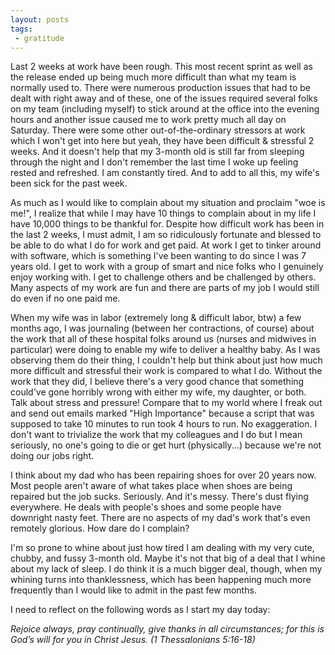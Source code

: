 ```yaml
---
layout: posts
tags:
 - gratitude
---
```


Last 2 weeks at work have been rough.  This most recent sprint as well as the release ended up being much more difficult than what my team is normally used to.  There were numerous production issues that had to be dealt with right away and of these, one of the issues required several folks on my team (including myself) to stick around at the office into the evening hours and another issue caused me to work pretty much all day on Saturday.  There were some other out-of-the-ordinary stressors at work which I won't get into here but yeah, they have been difficult & stressful 2 weeks.  And it doesn't help that my 3-month old is still far from sleeping through the night and I don't remember the last time I woke up feeling rested and refreshed.  I am constantly tired.  And to add to all this, my wife's been sick for the past week.

As much as I would like to complain about my situation and proclaim "woe is me!", I realize that while I may have 10 things to complain about in my life I have 10,000 things to be thankful for.  Despite how difficult work has been in the last 2 weeks, I must admit, I am so ridiculously fortunate and blessed to be able to do what I do for work and get paid.  At work I get to tinker around with software, which is something I've been wanting to do since I was 7 years old.  I get to work with a group of smart and nice folks who I genuinely enjoy working with.  I get to challenge others and be challenged by others.  Many aspects of my work are fun and there are parts of my job I would still do even if no one paid me.

When my wife was in labor (extremely long & difficult labor, btw) a few months ago, I was journaling (between her contractions, of course) about the work that all of these hospital folks around us (nurses and midwives in particular) were doing to enable my wife to deliver a healthy baby.  As I was observing them do their thing, I couldn't help but think about just how much more difficult and stressful their work is compared to what I do.  Without the work that they did, I believe there's a very good chance that something could've gone horribly wrong with either my wife, my daughter, or both.  Talk about stress and pressure!  Compare that to my world where I freak out and send out emails marked "High Importance" because a script that was supposed to take 10 minutes to run took 4 hours to run.  No exaggeration.  I don't want to trivialize the work that my colleagues and I do but I mean seriously, no one's going to die or get hurt (physically...) because we're not doing our jobs right.

I think about my dad who has been repairing shoes for over 20 years now.  Most people aren't aware of what takes place when shoes are being repaired but the job sucks.  Seriously.  And it's messy.  There's dust flying everywhere.  He deals with people's shoes and some people have downright nasty feet.  There are no aspects of my dad's work that's even remotely glorious.  How dare do I complain?

I'm so prone to whine about just how tired I am dealing with my very cute, chubby, and fussy 3-month old.  Maybe it's not that big of a deal that I whine about my lack of sleep.  I do think it is a much bigger deal, though, when my whining turns into thanklessness, which has been happening much more frequently than I would like to admit in the past few months.

I need to reflect on the following words as I start my day today:

*Rejoice always, pray continually, give thanks in all circumstances; for this is God’s will for you in Christ Jesus. (1 Thessalonians 5:16-18)*
